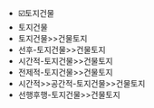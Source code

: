- ☑️토지건물
- 토지건물
- 토지건물>>건물토지
- 선후-토지건물>>건물토지
- 시간적-토지건물>>건물토지
- 전제적-토지건물>>건물토지
- 시간적>>공간적-토지건물>>건물토지
- 선행후행-토지건물>>건물토지